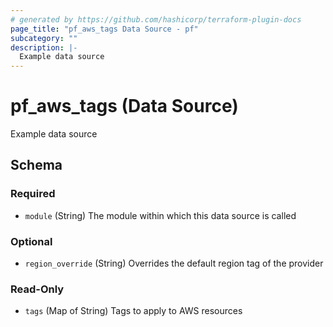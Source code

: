 ```yaml
---
# generated by https://github.com/hashicorp/terraform-plugin-docs
page_title: "pf_aws_tags Data Source - pf"
subcategory: ""
description: |-
  Example data source
---
```


# pf_aws_tags (Data Source)

Example data source



<!-- schema generated by tfplugindocs -->
## Schema

### Required

- `module` (String) The module within which this data source is called

### Optional

- `region_override` (String) Overrides the default region tag of the provider

### Read-Only

- `tags` (Map of String) Tags to apply to AWS resources
